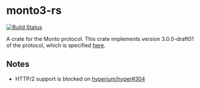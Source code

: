 # monto3-rs

[![Build Status](https://travis-ci.org/melt-umn/monto3-rs.svg?branch=master)](https://travis-ci.org/melt-umn/monto3-rs)

A crate for the Monto protocol. This crate implements version 3.0.0-draft01 of
the protocol, which is specified [here](https://melt-umn.github.io/monto-v3-draft/draft01).

## Notes

 - HTTP/2 support is blocked on [hyperium/hyper#304](https://github.com/hyperium/hyper/issues/304)
